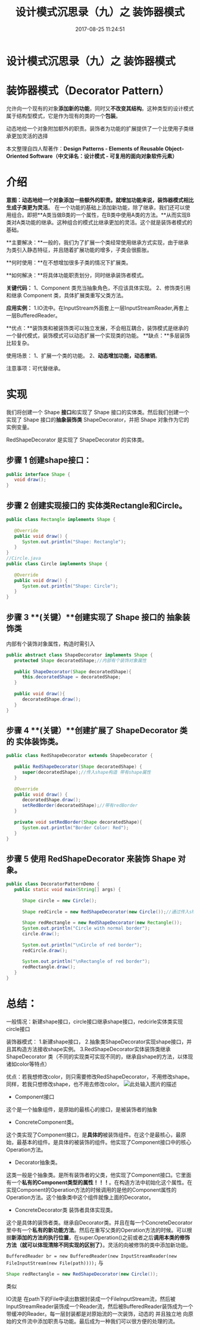 ﻿---
title: 设计模式沉思录（九）之 装饰器模式
date: 2017-08-25 11:24:51
tags: [设计模式]
categories: 原理理解

---


# 设计模式沉思录（九）之 装饰器模式

# 装饰器模式（Decorator Pattern）
允许向一个现有的对象**添加新的功能**，同时又**不改变其结构**。这种类型的设计模式属于结构型模式，它是作为现有的类的一个**包装**。

动态地给一个对象附加额外的职责。装饰者为功能的扩展提供了一个比使用子类继承更加灵活的选择


本文整理自四人帮著作：**Design Patterns - Elements of Reusable Object-Oriented Software（中文译名：设计模式 - 可复用的面向对象软件元素）**

# 介绍
**意图：**动态地给一个对象添加一些额外的职责。就增加功能来说，装饰器模式**相比生成子类更为灵活**。
在一个功能的基础上添加新功能，除了继承，我们还可以使用组合。即把**A类当做B类的一个属性，在B类中使用A类的方法。**从而实现B类对A类功能的继承。这种组合的模式比继承更加的灵活。这个就是装饰者模式的基础。

**主要解决：**一般的，我们为了扩展一个类经常使用继承方式实现，由于继承为类引入静态特征，并且随着扩展功能的增多，子类会很膨胀。


**何时使用：**在不想增加很多子类的情况下扩展类。

**如何解决：**将具体功能职责划分，同时继承装饰者模式。

**关键代码：** 1、Component 类充当抽象角色，不应该具体实现。 2、修饰类引用和继承 Component 类，具体扩展类重写父类方法。

**应用实例：** 
1.IO流中。在InputStream外面套上一层InputStreamReader,再套上一层BufferedReader。



**优点：**装饰类和被装饰类可以独立发展，不会相互耦合，装饰模式是继承的一个替代模式，装饰模式可以动态扩展一个实现类的功能。
**缺点：**多层装饰比较复杂。

使用场景： 1、扩展一个类的功能。 2、**动态增加功能，动态撤销**。

注意事项：可代替继承。

# 实现
我们将创建一个 Shape **接口**和实现了 Shape 接口的实体类。然后我们创建一个实现了 Shape 接口的**抽象装饰类** ShapeDecorator，并把 Shape 对象作为它的实例变量。

RedShapeDecorator 是实现了 ShapeDecorator 的实体类。

  
## 步骤 1 创建shape接口：
```Java
public interface Shape {
   void draw();
}
```
## 步骤 2 创建实现接口的 实体类Rectangle和Circle。

```java
public class Rectangle implements Shape {
 
   @Override
   public void draw() {
      System.out.println("Shape: Rectangle");
   }
}
//Circle.java
public class Circle implements Shape {
 
   @Override
   public void draw() {
      System.out.println("Shape: Circle");
   }
}
```
## 步骤 3 **(关键）**创建实现了 Shape 接口的 抽象装饰类 

内部有个装饰对象属性，构造时需引入
```java
public abstract class ShapeDecorator implements Shape {
   protected Shape decoratedShape;//内部有个装饰对象属性
 
   public ShapeDecorator(Shape decoratedShape){
      this.decoratedShape = decoratedShape;
   }
 
   public void draw(){
      decoratedShape.draw();
   }  
}
```
## 步骤 4 **(关键）**创建扩展了 ShapeDecorator 类的 实体装饰类。

```java
public class RedShapeDecorator extends ShapeDecorator {
 
   public RedShapeDecorator(Shape decoratedShape) {
      super(decoratedShape);//传入shape构造 带有shape属性
   }
 
   @Override
   public void draw() {
      decoratedShape.draw();         
      setRedBorder(decoratedShape);//带有redBorder
   }
 
   private void setRedBorder(Shape decoratedShape){
      System.out.println("Border Color: Red");
   }
}
```
## 步骤 5  使用 RedShapeDecorator 来装饰 Shape 对象。
```Java
public class DecoratorPatternDemo {
   public static void main(String[] args) {
 
      Shape circle = new Circle();
 
      Shape redCircle = new RedShapeDecorator(new Circle());//通过传入shape到装饰器构造一个修饰后的redCir
 
      Shape redRectangle = new RedShapeDecorator(new Rectangle());
      System.out.println("Circle with normal border");
      circle.draw();
 
      System.out.println("\nCircle of red border");
      redCircle.draw();
 
      System.out.println("\nRectangle of red border");
      redRectangle.draw();
   }
}
```

# 总结：
一般情况：新建shape接口，circle接口继承shape接口，redcirle实体类实现circle接口

装饰器模式：
1.新建shape接口，
2.抽象类ShapeDecorator实现shape接口，并且其构造方法接收shape实例。
3.RedShapeDecorator实体装饰类继承ShapeDecorator 类（不同的实现类可实现不同的，继承自shape的方法，以体现诸如color等特点）

优点：若我想修改color，则只需要修改RedShapeDecorator，不用修改shape。
同样，若我只想修改shape，也不用去修改color。
![此处输入图片的描述][1]

 - Component接口

这个是一个抽象组件，是原始的最核心的接口，是被装饰者的抽象

 - ConcreteComponent类。

  这个类实现了Component接口，是**具体的**被装饰组件。在这个是最核心，最原始，最基本的组件。是具体的被装饰的组件。他实现了Component接口中的核心Operation方法。

 - Decorator抽象类。

  这类一般是个抽象类。是所有装饰者的父类，他实现了Component接口。它里面有一个**私有的Component类型的属性！！！**。在构造方法中初始化这个属性。在实现Component的Operation方法的时候调用的是他的Component属性的Operation方法。这个抽象类中这个组件就像上面的Decorator。
  
 - ConcreteDecorator类 装饰者具体实现类。

  这个是具体的装饰者类。继承自Decorator类。并且在每一个ConcreteDecorator里中有一个**私有的新功能方法**。然后在重写父类的Operation方法的时候。可以根据**新添加的方法的执行位置**，在super.Operation()之前或者之后**调用本类的修饰方法（就可以体现清除不同实现的区别了）**。灵活的向被修饰的类中添加新功能。

`BufferedReader br = new BufferedReader(new InputStreamReader(new FileInputStream(new File(path))));`
与
```java
Shape redRectangle = new RedShapeDecorator(new Circle());
```
类似

 IO流是 在path下的File中读出数据封装成一个FileInputStream流，然后被InputStreamReader装饰成一个Reader流，然后被BufferedReader装饰成为一个带缓冲的Reader。每一层封装都是对原始流的一次装饰，动态的 并且独立地 向原始的文件流中添加职责与功能。最后成为一种我们可以很方便的处理的流。
      

  [1]: https://wangjingxin.top/wp-content/uploads/2016/10/15-1.png